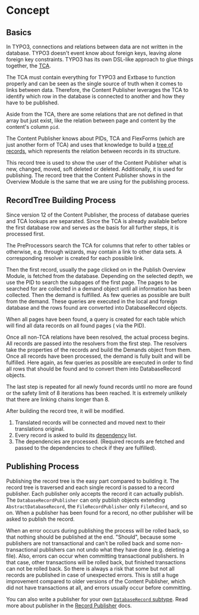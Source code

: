# Concept

## Basics

In TYPO3, connections and relations between data are not written in the database. TYPO3 doesn't event know about foreign
keys, leaving alone foreign key constraints. TYPO3 has its own DSL-like approach to glue things together,
the [TCA](https://docs.typo3.org/m/typo3/reference-tca/main/en-us/).

The TCA must contain everything for TYPO3 and Extbase to function properly and can be seen as the single source of truth
when it comes to links between data. Therefore, the Content Publisher leverages the TCA to identify which row in the
database is connected to another and how they have to be published.

Aside from the TCA, there are some relations that are not defined in that array but just exist, like the relation
between page and content by the content's column `pid`.

The Content Publisher knows about PIDs, TCA and FlexForms (which are just another form of TCA) and uses that knowledge
to build a [tree of records](RecordTree.md), which represents the relation between records in its structure.

This record tree is used to show the user of the Content Publisher what is new, changed, moved, soft deleted or deleted.
Additionally, it is used for publishing. The record tree that the Content Publisher shows in the Overview Module is the
same that we are using for the publishing process.

## RecordTree Building Process

Since version 12 of the Content Publisher, the process of database queries and TCA lookups are separated. Since the TCA
is already available before the first database row and serves as the basis for all further steps, it is processed first.

The PreProcessors search the TCA for columns that refer to other tables or otherwise, e.g. through wizards, may contain
a link to other data sets. A corresponding resolver is created for each possible link.

Then the first record, usually the page clicked on in the Publish Overview Module, is fetched from the database.
Depending on the selected depth, we use the PID to search the subpages of the first page. The pages to be searched for
are collected in a demand object until all information has been collected. Then the demand is fulfilled. As few queries
as possible are built from the demand. These queries are executed in the local and foreign database and the rows found
are converted into DatabaseRecord objects.

When all pages have been found, a query is created for each table which will find all data records on all found pages (
via the PID).

Once all non-TCA relations have been resolved, the actual process begins. All records are passed into the resolvers from
the first step. The resolvers take the properties of the records and build the Demands object from them. Once all
records have been processed, the demand is fully built and will be fulfilled. Here again, as few queries as possible are
executed in order to find all rows that should be found and to convert them into DatabaseRecord objects.

The last step is repeated for all newly found records until no more are found or the safety limit of 8 iterations has
been reached. It is extremely unlikely that there are linking chains longer than 8.

After building the record tree, it will be modified.

1. Translated records will be connected and moved next to their translations original.
2. Every record is asked to build its [dependency](RecordDependencies.md) list.
3. The dependencies are processed. (Required records are fetched and passed to the dependencies to check if they are
   fulfilled).

## Publishing Process

Publishing the record tree is the easy part compared to building it. The record tree is traversed and each single record
is passed to a record publisher. Each publisher only accepts the record it can actually publish.
The `DatabaseRecordPublisher` can only publish objects extending `AbstractDatabaseRecord`, the `FileRecordPublisher`
only `FileRecord`, and so on. When a publisher has been found for a record, no other publisher will be asked to publish
the record.

When an error occurs during publishing the process will be rolled back, so that nothing should be published at the
end. "Should", because some publishers are not transactional and can't be rolled back and some non-transactional
publishers can not undo what they have done (e.g. deleting a file). Also, errors can occur when committing transactional
publishers. In that case, other transactions will be rolled back, but finished transactions can not be rolled back.
So there is always a risk that some but not all records are published in case of unexpected errors.
This is still a huge improvement compared to older versions of the Content Publisher, which did not have
transactions at all, and errors usually occur before committing.

You can also write a publisher for your own [`DatabaseRecord` subtype](DatabaseRecordSubType.md). Read more about
publisher in the [Record Publisher](RecordPublisher.md) docs.
